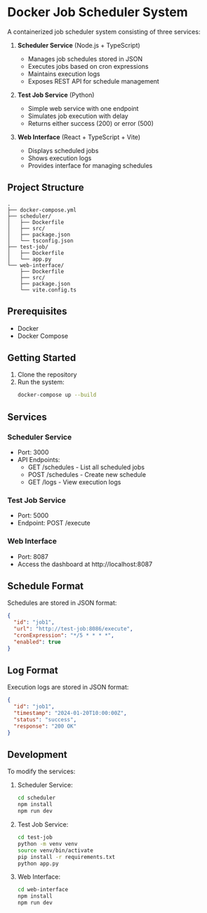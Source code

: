 # Docker Job Scheduler System

A containerized job scheduler system consisting of three services:

1. **Scheduler Service** (Node.js + TypeScript)

   - Manages job schedules stored in JSON
   - Executes jobs based on cron expressions
   - Maintains execution logs
   - Exposes REST API for schedule management

2. **Test Job Service** (Python)

   - Simple web service with one endpoint
   - Simulates job execution with delay
   - Returns either success (200) or error (500)

3. **Web Interface** (React + TypeScript + Vite)
   - Displays scheduled jobs
   - Shows execution logs
   - Provides interface for managing schedules

## Project Structure

```
.
├── docker-compose.yml
├── scheduler/
│   ├── Dockerfile
│   ├── src/
│   ├── package.json
│   └── tsconfig.json
├── test-job/
│   ├── Dockerfile
│   └── app.py
└── web-interface/
    ├── Dockerfile
    ├── src/
    ├── package.json
    └── vite.config.ts
```

## Prerequisites

- Docker
- Docker Compose

## Getting Started

1. Clone the repository
2. Run the system:
   ```bash
   docker-compose up --build
   ```

## Services

### Scheduler Service

- Port: 3000
- API Endpoints:
  - GET /schedules - List all scheduled jobs
  - POST /schedules - Create new schedule
  - GET /logs - View execution logs

### Test Job Service

- Port: 5000
- Endpoint: POST /execute

### Web Interface

- Port: 8087
- Access the dashboard at http://localhost:8087

## Schedule Format

Schedules are stored in JSON format:

```json
{
  "id": "job1",
  "url": "http://test-job:8086/execute",
  "cronExpression": "*/5 * * * *",
  "enabled": true
}
```

## Log Format

Execution logs are stored in JSON format:

```json
{
  "id": "job1",
  "timestamp": "2024-01-20T10:00:00Z",
  "status": "success",
  "response": "200 OK"
}
```

## Development

To modify the services:

1. Scheduler Service:

   ```bash
   cd scheduler
   npm install
   npm run dev
   ```

2. Test Job Service:

   ```bash
   cd test-job
   python -m venv venv
   source venv/bin/activate
   pip install -r requirements.txt
   python app.py
   ```

3. Web Interface:
   ```bash
   cd web-interface
   npm install
   npm run dev
   ```
